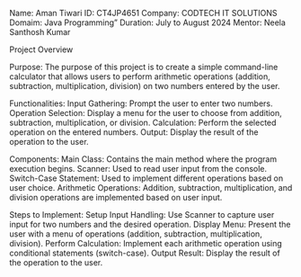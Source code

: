 Name: Aman Tiwari
ID: CT4JP4651
Company: CODTECH IT SOLUTIONS
Domaim: Java Programming”
Duration: July to August 2024
Mentor:  Neela Santhosh Kumar

Project Overview

Purpose:
The purpose of this project is to create a simple command-line calculator that allows users to perform arithmetic operations (addition, subtraction, multiplication, division) on two numbers entered by the user.

Functionalities:
Input Gathering: Prompt the user to enter two numbers.
Operation Selection: Display a menu for the user to choose from addition, subtraction, multiplication, or division.
Calculation: Perform the selected operation on the entered numbers.
Output: Display the result of the operation to the user.

Components:
Main Class: Contains the main method where the program execution begins.
Scanner: Used to read user input from the console.
Switch-Case Statement: Used to implement different operations based on user choice.
Arithmetic Operations: Addition, subtraction, multiplication, and division operations are implemented based on user input.

Steps to Implement:
Setup Input Handling: Use Scanner to capture user input for two numbers and the desired operation.
Display Menu: Present the user with a menu of operations (addition, subtraction, multiplication, division).
Perform Calculation: Implement each arithmetic operation using conditional statements (switch-case).
Output Result: Display the result of the operation to the user.
